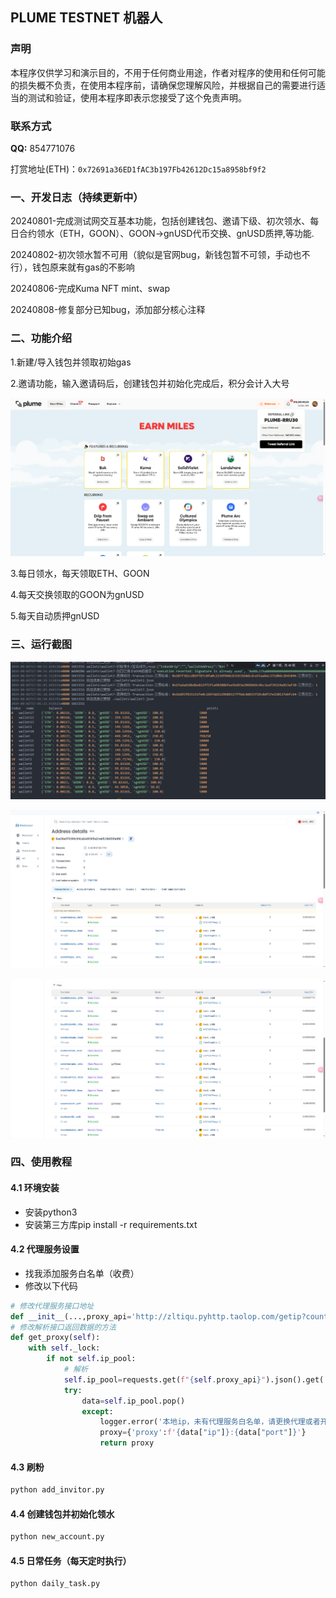 ## PLUME TESTNET 机器人


### 声明

本程序仅供学习和演示目的，不用于任何商业用途，作者对程序的使用和任何可能的损失概不负责，在使用本程序前，请确保您理解风险，并根据自己的需要进行适当的测试和验证，使用本程序即表示您接受了这个免责声明。

### 联系方式

**QQ:** 854771076 

打赏地址(ETH)：`0x72691a36ED1fAC3b197Fb42612Dc15a8958bf9f2`

### 一、开发日志（持续更新中）

20240801-完成测试网交互基本功能，包括创建钱包、邀请下级、初次领水、每日合约领水（ETH，GOON）、GOON->gnUSD代币交换、gnUSD质押,等功能.

20240802-初次领水暂不可用（貌似是官网bug，新钱包暂不可领，手动也不行），钱包原来就有gas的不影响

20240806-完成Kuma NFT mint、swap

20240808-修复部分已知bug，添加部分核心注释

### 二、功能介绍

1.新建/导入钱包并领取初始gas

2.邀请功能，输入邀请码后，创建钱包并初始化完成后，积分会计入大号

![img](img/4.png)

3.每日领水，每天领取ETH、GOON

4.每天交换领取的GOON为gnUSD

5.每天自动质押gnUSD


### 三、运行截图

![img](img\1.png)

![img](img\3.png)

![img](img/2.png)

### 四、使用教程

#### 4.1 环境安装

* 安装python3
* 安装第三方库pip install -r requirements.txt

#### 4.2 代理服务设置

* 找我添加服务白名单（收费）
* 修改以下代码

```python
# 修改代理服务接口地址
def __init__(...,proxy_api='http://zltiqu.pyhttp.taolop.com/getip?count=10&neek=42670&type=2&yys=0&port=2&sb=&mr=1&sep=0&ts=1'):
# 修改解析接口返回数据的方法
def get_proxy(self):
    with self._lock:
        if not self.ip_pool:
            # 解析
            self.ip_pool=requests.get(f"{self.proxy_api}").json().get('data',[{}])
            try:
                data=self.ip_pool.pop()
                except:
                    logger.error('本地ip，未有代理服务白名单，请更换代理或者开通白名单')
                    proxy={'proxy':f'{data["ip"]}:{data["port"]}'}
                    return proxy
```

#### 4.3 刷粉

```cmd
python add_invitor.py
```

#### 4.4 创建钱包并初始化领水

```cmd
python new_account.py
```

#### 4.5 日常任务（每天定时执行）

```cmd
python daily_task.py
```

